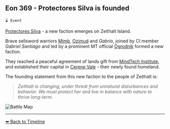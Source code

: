 ## Eon 369 - Protectores Silva is founded

`⌛ Event`

[Protectores Silva](https://zeithalt.github.io/r/protectores_silva.html) - a new faction emerges on Zeithalt Island.

Brave sellsword warriors [Mimb](https://zeithalt.github.io/r/mimb.html), [Ozimud](https://zeithalt.github.io/r/ozimud.html) and _Gabrio_, joined by CI member *Gabriel Santiago* and led by a prominent MT official [Ogrodnik](https://zeithalt.github.io/r/ogrodnik.html) formed a new faction.

They reached a peaceful agreement of lands gift from [MindTech Institute](https://zeithalt.github.io/r/mindtech_institute.html), and established their capital in [Cerene Vale](https://zeithalt.github.io/r/cerene_vale.html) - their newly found homeland.

The founding statement from this new faction to the people of Zeithalt is:

> *Zeithalt is changing, under threat from unnatural disturbances and behavior. We must protect her and live in balance with nature to thrive long-term.*

![Battle Map](https://zeithalt.github.io/t/m/eon0369.png)

----------
[⬅️ Back to Timeline](https://zeithalt.github.io/t/#eon0369)